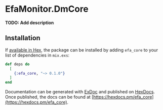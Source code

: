 # EfaMonitor.DmCore

**TODO: Add description**

## Installation

If [available in Hex](https://hex.pm/docs/publish), the package can be installed
by adding `efa_core` to your list of dependencies in `mix.exs`:

```elixir
def deps do
  [
    {:efa_core, "~> 0.1.0"}
  ]
end
```

Documentation can be generated with [ExDoc](https://github.com/elixir-lang/ex_doc)
and published on [HexDocs](https://hexdocs.pm). Once published, the docs can
be found at [https://hexdocs.pm/efa_core](https://hexdocs.pm/efa_core).

